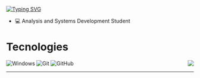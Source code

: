 <a href="https://git.io/typing-svg"><img src="https://readme-typing-svg.demolab.com?font=Fira+Code&pause=1000&color=7D1B90&random=false&width=435&lines=Hi!+I'm+Lucas!;i'm+studying+to+be+a+back-end+developer%2C;and+a+computer+science+lover." alt="Typing SVG" /></a>

- :computer: Analysis and Systems Development Student

# Tecnologies
  <img align="right" src="https://media4.giphy.com/media/v1.Y2lkPTc5MGI3NjExYno5aGdyanp3b28xMm51aG8ydnh6a3ZiYWZudGw0dmw3a2hscDA5NCZlcD12MV9pbnRlcm5hbF9naWZfYnlfaWQmY3Q9cw/vfTnz2QVJ1ip2/giphy.gif">
  <div align="left">
    <div>
      <img alt="Windows" src="https://img.shields.io/badge/windows-100000?style=for-the-badge&logo=windows">
      <img alt="Git" src="https://img.shields.io/badge/git-100000?style=for-the-badge&logo=git">
      <img alt="GitHub" src="https://img.shields.io/badge/github-100000?style=for-the-badge&logo=github">
      <img alt="" src="https://img.shields.io/badge/obsidian-100000?style=for-the-badge&logo=obsidian&logoColor=purple">
      <img alt="" src="https://img.shields.io/badge/javascript-100000?style=for-the-badge&logo=javascript&logoColor=yellow">
    </div>
    <hr height="1">
  </div>
